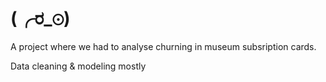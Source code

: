 # (╭ರ_⊙)

A project where we had to analyse churning in museum subsription cards. 

Data cleaning & modeling mostly
